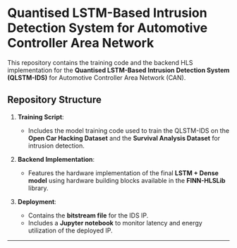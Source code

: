 # Quantised LSTM-Based Intrusion Detection System for Automotive Controller Area Network  

This repository contains the training code and the backend HLS implementation for the **Quantised LSTM-Based Intrusion Detection System (QLSTM-IDS)** for Automotive Controller Area Network (CAN).  

## Repository Structure  
1. **Training Script**:  
   - Includes the model training code used to train the QLSTM-IDS on the **Open Car Hacking Dataset** and the **Survival Analysis Dataset** for intrusion detection.  

2. **Backend Implementation**:  
   - Features the hardware implementation of the final **LSTM + Dense model** using hardware building blocks available in the **FINN-HLSLib** library.  

3. **Deployment**:  
   - Contains the **bitstream file** for the IDS IP.  
   - Includes a **Jupyter notebook** to monitor latency and energy utilization of the deployed IP.  

---
